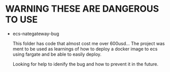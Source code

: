 # WARNING THESE ARE DANGEROUS TO USE

* ecs-nategateway-bug
  
  This folder has code that almost cost me over 600usd... 
  The project was ment to be used as learnings of how to deploy a docker image to ecs using fargate and be able to easily deploy.

  Looking for help to idenify the bug and how to prevent it in the future. 

